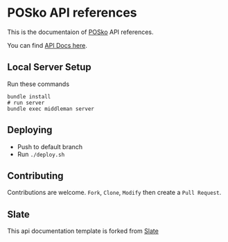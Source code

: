 # POSko API references
This is the documentaion of [POSko](https://github.com/neume/posko) API references.

You can find [API Docs here](https://neume.github.io/posko-api-docs).

## Local Server Setup
Run these commands
```
bundle install
# run server
bundle exec middleman server
```
## Deploying
+ Push to default branch
+ Run ```./deploy.sh```

## Contributing
Contributions are welcome. `Fork`, `Clone`, `Modify` then create a `Pull Request`.


## Slate
This api documentation template is forked from [Slate](https://github.com/lord/slate)
